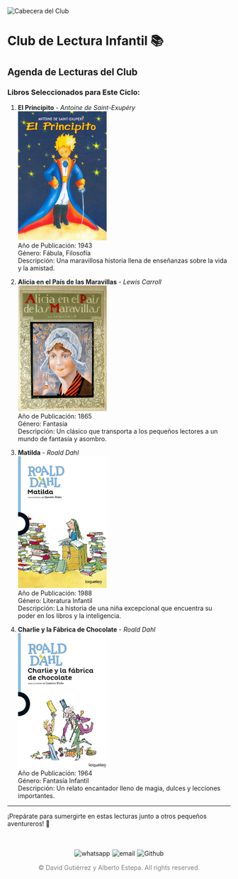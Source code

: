 ![Cabecera del Club](../../imagenes/8.Club_Infantil/Club_InfantilCabecera.png)

# Club de Lectura Infantil 📚

## Agenda de Lecturas del Club

### Libros Seleccionados para Este Ciclo:

1. **El Principito** - *Antoine de Saint-Exupéry*  
   <img src="../../imagenes/Portadas_Libros/Principito.jpg" alt="Portada de El Principito" width="200px">  
   Año de Publicación: 1943  
   Género: Fábula, Filosofía  
   Descripción: Una maravillosa historia llena de enseñanzas sobre la vida y la amistad.

2. **Alicia en el País de las Maravillas** - *Lewis Carroll*  
   <img src="../../imagenes/Portadas_Libros/Alicia.jpg" alt="Portada de Alicia en el País de las Maravillas" width="200px">  
   Año de Publicación: 1865  
   Género: Fantasía  
   Descripción: Un clásico que transporta a los pequeños lectores a un mundo de fantasía y asombro.

3. **Matilda** - *Roald Dahl*  
   <img src="../../imagenes/Portadas_Libros/Matilda.jpg" alt="Portada de Matilda" width="200px">  
   Año de Publicación: 1988  
   Género: Literatura Infantil  
   Descripción: La historia de una niña excepcional que encuentra su poder en los libros y la inteligencia.

4. **Charlie y la Fábrica de Chocolate** - *Roald Dahl*  
   <img src="../../imagenes/Portadas_Libros/Charlie.jpg" alt="Portada de Charlie y la Fábrica de Chocolate" width="200px">  
   Año de Publicación: 1964  
   Género: Fantasía Infantil  
   Descripción: Un relato encantador lleno de magia, dulces y lecciones importantes.

---

¡Prepárate para sumergirte en estas lecturas junto a otros pequeños aventureros! 🌟

<div style="display: flex; justify-content: space-between; align-items: center; margin-left: 30%;margin-right: 30%;margin-top: 50px">
  <img src="../../imagenes/whatsapplogo.png" alt="whatsapp">
  <img src="../../imagenes/emaillogopng.png" alt="email" >
  <img src="../../imagenes/githublogopng.png" alt="Github">
</div>

<p style="text-align: center;color:grey; margin-top: 3%"> 
&copy David Gutiérrez y Alberto Estepa. All rights reserved.
</p>